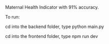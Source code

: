 Maternal Health Indicator with 91% accuracy.

To run: 

cd into the backend folder, type python main.py

cd into the frontend folder, type npm run dev
